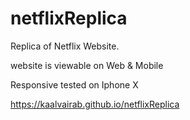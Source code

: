 # netflixReplica
Replica of Netflix Website.

website is viewable on Web & Mobile

Responsive tested on Iphone X

https://kaalvairab.github.io/netflixReplica
